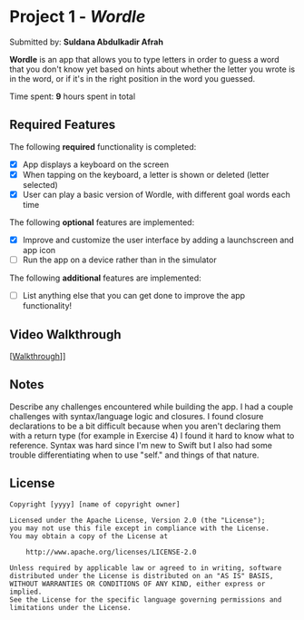 # Project 1 - *Wordle*

Submitted by: **Suldana Abdulkadir Afrah**

**Wordle** is an app that allows you to type letters in order to guess a word that you don't know yet based on hints
about whether the letter you wrote is in the word, or if it's in the right position in the word you guessed.

Time spent: **9** hours spent in total

## Required Features

The following **required** functionality is completed:

- [X] App displays a keyboard on the screen
- [X] When tapping on the keyboard, a letter is shown or deleted (letter selected)
- [X] User can play a basic version of Wordle, with different goal words each time

The following **optional** features are implemented:

- [X] Improve and customize the user interface by adding a launchscreen and app icon
- [ ] Run the app on a device rather than in the simulator

The following **additional** features are implemented:

- [ ] List anything else that you can get done to improve the app functionality!

## Video Walkthrough

[[Walkthrough](https://drive.google.com/file/d/1yktyXTQeekjz2cn2K_1mS0WCbCArwV8M/view?usp=drive_link)]]

## Notes

Describe any challenges encountered while building the app.
I had a couple challenges with syntax/language logic and closures.
I found closure declarations to be a bit difficult because when you aren't declaring them with a return type (for example in Exercise 4)
I found it hard to know what to reference.
Syntax was hard since I'm new to Swift but I also had some trouble differentiating when to use "self." and things of that nature.

## License

    Copyright [yyyy] [name of copyright owner]

    Licensed under the Apache License, Version 2.0 (the "License");
    you may not use this file except in compliance with the License.
    You may obtain a copy of the License at

        http://www.apache.org/licenses/LICENSE-2.0

    Unless required by applicable law or agreed to in writing, software
    distributed under the License is distributed on an "AS IS" BASIS,
    WITHOUT WARRANTIES OR CONDITIONS OF ANY KIND, either express or implied.
    See the License for the specific language governing permissions and
    limitations under the License.
